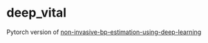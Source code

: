 # deep_vital

Pytorch version of [non-invasive-bp-estimation-using-deep-learning](https://github.com/Fabian-Sc85/non-invasive-bp-estimation-using-deep-learning)

